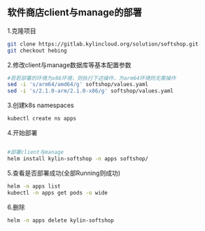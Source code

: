 ## 软件商店client与manage的部署
1.克隆项目
```bash
git clone https://gitlab.kylincloud.org/solution/softshop.git
git checkout hebing
```
2.修改client与manage数据库等基本配置参数
```bash
#若若部署的环境为x86环境，则执行下述操作，为arm64环境则无需操作
sed -i 's/arm64/amd64/g' softshop/values.yaml
sed -i 's/2.1.0-arm/2.1.0-x86/g' softshop/values.yaml
```
3.创建k8s namespaces
```bash
kubectl create ns apps
```
4.开始部署
```bash

#部署client与manage
helm install kylin-softshop -n apps softshop/
```
5.查看是否部署成功(全部Running则成功)
```bash
helm -n apps list
kubectl -n apps get pods -o wide
```
6.删除
```bash
helm -n apps delete kylin-softshop
```
